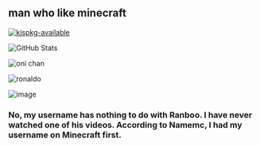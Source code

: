 ## man who like minecraft

[![kjspkg-available](https://github-production-user-asset-6210df.s3.amazonaws.com/79367505/250114674-fb848719-d52e-471b-a6cf-2c0ea6729f1c.svg)](https://github.com/Modern-Modpacks/kjspkg)

![GitHub Stats](https://github-readme-stats.vercel.app/api?username=realrainbuu&theme=shades-of-purple&show_icons=true)

![oni chan](https://github.com/RealRainbuu/RealRainbuu/assets/77862418/cf9380cd-4a6b-4ad9-95a2-56dc3701b5a9)

![ronaldo](https://github.com/RealRainbuu/RealRainbuu/assets/77862418/15063fc1-69f8-478c-9861-6133495b8f8f)

![image](https://github.com/RealRainbuu/RealRainbuu/assets/77862418/ce9fc987-c1be-400f-8966-ada941f3e1de)

### No, my username has nothing to do with Ranboo. I have never watched one of his videos. According to Namemc, I had my username on Minecraft first.
